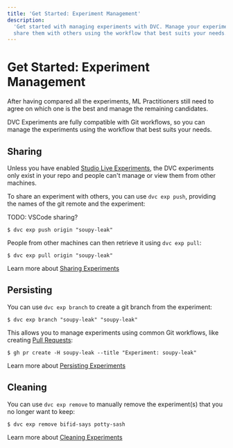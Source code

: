 ```yaml
---
title: 'Get Started: Experiment Management'
description:
  'Get started with managing experiments with DVC. Manage your experiments and
  share them with others using the workflow that best suits your needs.'
---
```


# Get Started: Experiment Management

After having compared all the experiments, ML Practitioners still need to agree
on which one is the best and manage the remaining candidates.

<abbr>DVC Experiments</abbr> are fully compatible with Git workflows, so you can
manage the experiments using the workflow that best suits your needs.

## Sharing

Unless you have enabled
[Studio Live Experiments](/doc/studio/user-guide/projects-and-experiments/live-metrics-and-plots),
the DVC experiments only exist in your repo and people can't manage or view them
from other machines.

To share an experiment with others, you can use `dvc exp push`, providing the
names of the git remote and the experiment:

TODO: VSCode sharing?

```cli
$ dvc exp push origin "soupy-leak"
```

People from other machines can then retrieve it using `dvc exp pull`:

```cli
$ dvc exp pull origin "soupy-leak"
```

<admon type="info">

Learn more about
[Sharing Experiments](/doc/user-guide/experiment-management/sharing-experiments)

</admon>

## Persisting

You can use `dvc exp branch` to create a git branch from the experiment:

```cli
$ dvc exp branch "soupy-leak" "soupy-leak"
```

This allows you to manage experiments using common Git workflows, like creating
[Pull Requests](https://docs.github.com/en/pull-requests/collaborating-with-pull-requests/proposing-changes-to-your-work-with-pull-requests/about-pull-requests):

```cli
$ gh pr create -H soupy-leak --title "Experiment: soupy-leak"
```

<admon type="info">

Learn more about
[Persisting Experiments](/doc/user-guide/experiment-management/persisting-experiments)

</admon>

## Cleaning

You can use `dvc exp remove` to manually remove the experiment(s) that you no
longer want to keep:

```cli
$ dvc exp remove bifid-says potty-sash
```

<admon type="info">

Learn more about
[Cleaning Experiments](/doc/user-guide/experiment-management/cleaning-experiments)

</admon>
